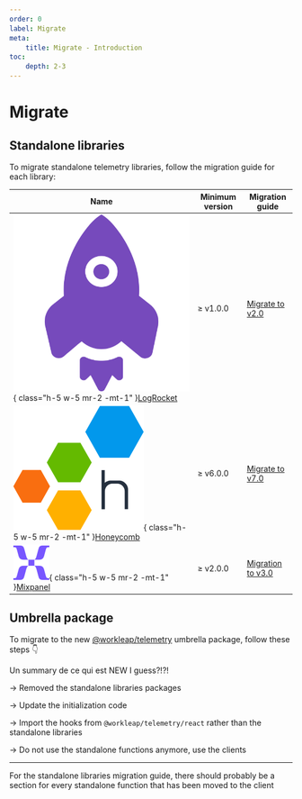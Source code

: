 ```yaml
---
order: 0
label: Migrate
meta:
    title: Migrate - Introduction
toc:
    depth: 2-3
---
```


# Migrate

## Standalone libraries

To migrate standalone telemetry libraries, follow the migration guide for each library:

| Name | Minimum version | Migration guide |
| --- | --- | --- |
| ![](../static/logos/logrocket.svg){ class="h-5 w-5 mr-2 -mt-1" }[LogRocket](https://logrocket.com/) | ≥ v1.0.0 | [Migrate to v2.0](../logrocket/updating/migrate-to-v2.0.md) |
| ![](../static/logos/honeycomb.svg){ class="h-5 w-5 mr-2 -mt-1" }[Honeycomb](https://www.honeycomb.io/) | ≥ v6.0.0 | [Migrate to v7.0](../honeycomb/updating/migrate-to-v7.0.md) |
| ![](../static/logos/mixpanel.svg){ class="h-5 w-5 mr-2 -mt-1" }[Mixpanel](https://mixpanel.com/) | ≥ v2.0.0 | [Migration to v3.0](../mixpanel/updating/migrate-to-v3.0.md) 

## Umbrella package

To migrate to the new [@workleap/telemetry](https://www.npmjs.com/package/@workleap/telemetry) umbrella package, follow these steps :point_down:


Un summary de ce qui est NEW I guess?!?!


-> Removed the standalone libraries packages

-> Update the initialization code

-> Import the hooks from `@workleap/telemetry/react` rather than the standalone libraries

-> Do not use the standalone functions anymore, use the clients


----------


For the standalone libraries migration guide, there should probably be a section for every standalone function that has been moved to the client
